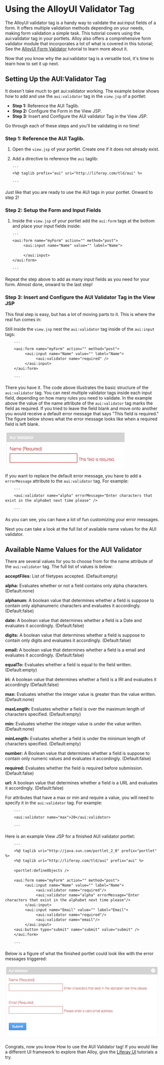 # Using the AlloyUI Validator Tag

The AlloyUI validator tag is a handy way to validate the aui:input fields of a 
form. It offers multiple validation methods depending on your needs, making form
validation a simple task. This tutorial covers using the aui:validator tag in 
your portlets. Alloy also offers a comprehensive form validator
module that incorporates a lot of what is covered in this tutorial; See the 
 [AlloyUI Form Validator](dev.liferay.com) tutorial to learn more about it.
<!-- alloyui form validator tutorial will need to be created and given a link -->
Now that you know why the aui:validator tag is a versatile tool, it's time to 
learn how to set it up next.

## Setting Up the AUI:Validator Tag

It doesn't take much to get aui:validator working. The example below shows how
to add and use the `aui:validator` tag in the `view.jsp` of a portlet:

- **Step 1:** Reference the AUI Taglib.
- **Step 2:** Configure the Form in the View JSP.
- **Step 3:** Insert and Configure the AUI validator Tag in the View JSP.  
 	
Go through each of these steps and you'll be validating in no time!

### Step 1: Reference the AUI Taglib.

1.  Open the `view.jsp` of your portlet. Create one if it does not already 
exist.

2.  Add a directive to reference the `aui` taglib:

        ```
        <%@ taglib prefix="aui" uri="http://liferay.com/tld/aui" %>
    
        ```
Just like that you are ready to use the AUI tags in your portlet. Onward to step
2!

### Step 2: Setup the Form and Input Fields

1.  Inside the `view.jsp` of your portlet add the `aui:form` tags at the bottom 
and place your input fields inside:

        ```
        <aui:form name="myForm" action="" method="post">
             <aui:input name="Name" value="" label="Name">
             
             </aui:input>
        </aui:form>
    
        ```
Repeat the step above to add as many input fields as you need for your form.
Almost done, onward to the last step!

### Step 3: Insert and Configure the AUI Validator Tag in the View JSP

This final step is easy, but has a lot of moving parts to it. This is where the
real fun comes in:

Still inside the `view.jsp` nest the `aui:validator` tag inside of the 
`aui:input` tags:

        ```
        <aui:form name="myForm" action="" method="post">
             <aui:input name="Name" value="" label="Name">
                  <aui:validator name="required" />
             </aui:input>
        </aui:form>
    
        ```
There you have it. The code above illustrates the basic structure of the 
`aui:validator` tag. You can nest multiple validator tags inside each input
field, depending on how many rules you need to validate. In the example above 
the value of the name attribute of the `aui:validator` tag marks the field as 
required. If you tried to leave the field blank and move onto another you would 
receive a default error message that says "This field is required." The figure
below shows what the error message looks like when a required field is left 
blank.

![Figure 1: Here's what the error message looks like.](../../images/aui-validator-02.png)


If you want to replace the default error message, you have to add a 
`errorMessage` attribute to the `aui:validator` tag. For example:

		```
		<aui:validator name="alpha" errorMessage="Enter characters that exist in the alphabet next time please" />
        
		```
As you can see, you can have a lot of fun customizing your error messages. 

Next you can take a look at the full list of available name values for the AUI
validator.
		
## Available Name Values for the AUI Validator		

There are several values for you to choose from for the name attribute of the 
`aui:validator` tag. The full list of values is below:

**acceptFiles:** List of filetypes accepted. (Default:empty)

**alpha:** Evaluates whether or not a field contains only alpha characters.
(Default:none)

**alphanum:** A boolean value that determines whether a field is suppose to
contain only alphanumeric characters and evaluates it accordingly.
(Default:false)

**date:** A boolean value that determines whether a field is a Date and
evaluates it accordingly. (Default:false)

**digits:** A boolean value that determines whether a field is suppose to
contain only digits and evaluates it accordingly. (Default:false)

**email:** A boolean value that determines whether a field is a email and
evaluates it accordingly. (Default:false)

**equalTo:** Evaluates whether a field is equal to the field written.
(Default:empty)

**iri:** A boolean value that determines whether a field is a IRI and evaluates
it accordingly (Default:false)

**max:** Evaluates whether the integer value is greater than the value written. (Default:none)

**maxLength:** Evaluates whether a field is over the maximum length of
characters specified. (Default:empty)

**min:** Evaluates whether the integer value is under the value written. (Default:none)

**minLength:** Evaluates whether a field is under the minimum length of
characters specified. (Default:empty)

**number:** A Boolean value that determines whether a field is suppose to
contain only numeric values and evaluates it accordingly. (Default:false)

**required:** Evaluates whether the field is required before submission.
(Default:false)

**url:** A boolean value that determines whether a field is a URL and evaluates
it accordingly. (Default:false)

For attributes that have a max or min and require a value, you will need to 
specify it in the `aui:validator` tag. For example:

        ```
        <aui:validator name="max">20</aui:validator>
       
        ```
Here is an example View JSP for a finished AUI validator portlet:

		```
        <%@ taglib uri="http://java.sun.com/portlet_2_0" prefix="portlet" %>
        <%@ taglib uri="http://liferay.com/tld/aui" prefix="aui" %>

        <portlet:defineObjects />

        <aui:form name="myForm" action="" method="post">
             <aui:input name="Name" value="" label="Name">
                  <aui:validator name="required"/>
                  <aui:validator name="alpha" errorMessage="Enter characters that exist in the alphabet next time please"/>
             </aui:input>
             <aui:input name="Email" value="" label="Email">
                  <aui:validator name="required"/>
                  <aui:validator name="email"/>
             </aui:input>
        <aui:button type="submit" name="submit" value="submit" />
        </aui:form>
        
        ```
Below is a figure of what the finished portlet could look like with the error 
messages triggered:

![Figure 2: Here's an example of a finished portlet that uses the code above.](../../images/aui-validator-01.png)

Congrats, now you know How to use the AUI Validator tag! If you would like a
different UI framework to explore than Alloy, give the [Liferay UI](http://dev.liferay.com/tutorials/-/knowledge_base/liferay-ui-taglibs-lp-6-2-develop-tutorial)
tutorials a try.
